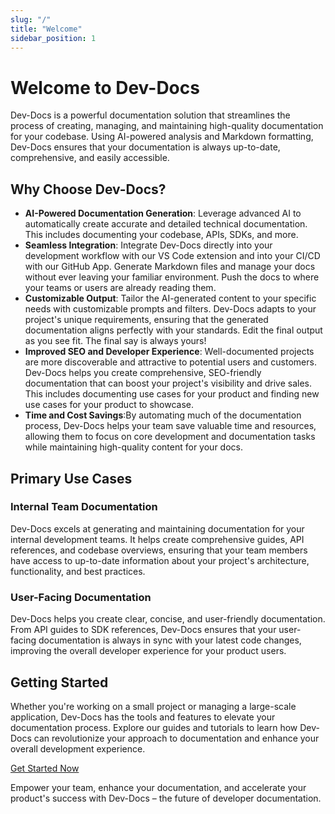```yaml
---
slug: "/"
title: "Welcome"
sidebar_position: 1
---
```


  # Welcome to Dev-Docs

Dev-Docs is a powerful documentation solution that streamlines the process of creating, managing, and maintaining high-quality documentation for your codebase. Using AI-powered analysis and Markdown formatting, Dev-Docs ensures that your documentation is always up-to-date, comprehensive, and easily accessible.

## Why Choose Dev-Docs?

- **AI-Powered Documentation Generation**: Leverage advanced AI to automatically create accurate and detailed technical documentation. This includes documenting your codebase, APIs, SDKs, and more. 
- **Seamless Integration**: Integrate Dev-Docs directly into your development workflow with our VS Code extension and into your CI/CD with our GitHub App. Generate Markdown files and manage your docs without ever leaving your familiar environment. Push the docs to where your teams or users are already reading them. 
- **Customizable Output**: Tailor the AI-generated content to your specific needs with customizable prompts and filters. Dev-Docs adapts to your project's unique requirements, ensuring that the generated documentation aligns perfectly with your standards. Edit the final output as you see fit. The final say is always yours!
- **Improved SEO and Developer Experience**: Well-documented projects are more discoverable and attractive to potential users and customers. Dev-Docs helps you create comprehensive, SEO-friendly documentation that can boost your project's visibility and drive sales. This includes documenting use cases for your product and finding new use cases for your product to showcase.
- **Time and Cost Savings**:By automating much of the documentation process, Dev-Docs helps your team save valuable time and resources, allowing them to focus on core development and documentation tasks while maintaining high-quality content for your docs. 


## Primary Use Cases

### Internal Team Documentation

Dev-Docs excels at generating and maintaining documentation for your internal development teams. It helps create comprehensive guides, API references, and codebase overviews, ensuring that your team members have access to up-to-date information about your project's architecture, functionality, and best practices.

### User-Facing Documentation

Dev-Docs helps you create clear, concise, and user-friendly documentation. From API guides to SDK references, Dev-Docs ensures that your user-facing documentation is always in sync with your latest code changes, improving the overall developer experience for your product users.

## Getting Started

Whether you're working on a small project or managing a large-scale application, Dev-Docs has the tools and features to elevate your documentation process. Explore our guides and tutorials to learn how Dev-Docs can revolutionize your approach to documentation and enhance your overall development experience.

[Get Started Now](docs/Initial-Setup/Dev-Docs-Quickstart.md)

Empower your team, enhance your documentation, and accelerate your product's success with Dev-Docs – the future of developer documentation.
  
